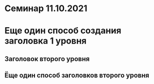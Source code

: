 # Семинар 11.10.2021 

Еще один способ создания заголовка 1 уровня 
=====

## Заголовок второго уровня

Ёще один способ заголовков второго уровня 
-------